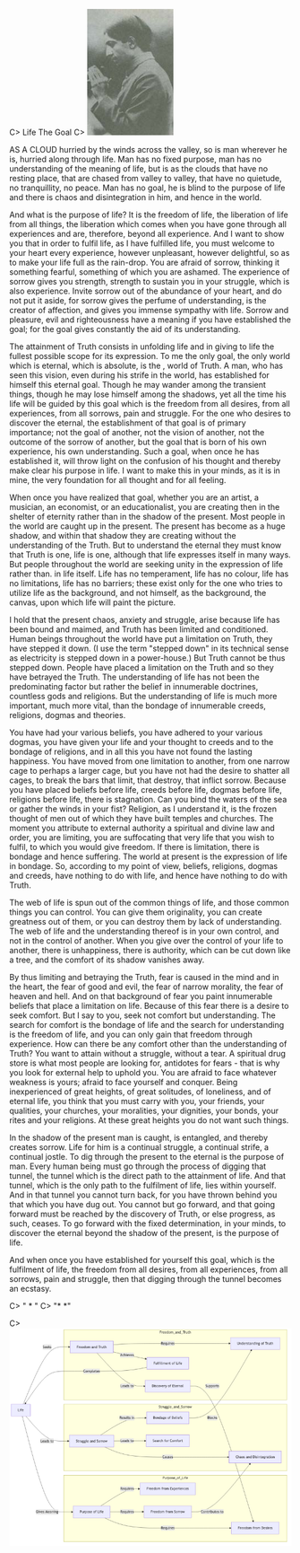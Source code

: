 C> Life The Goal
C> ![](resources/k-in-ommen.jpg)

AS A CLOUD hurried by the winds across the valley, so is man wherever he is, hurried along through life. Man has no fixed purpose, man has no understanding of the meaning of life, but is as the clouds that have no resting place, that are chased from valley to valley, that have no quietude, no tranquillity, no peace. Man has no goal, he is blind to the purpose of life and there is chaos and disintegration in him, and hence in the world.

And what is the purpose of life? It is the freedom of life, the liberation of life from all things, the liberation which comes when you have gone through all experiences and are, therefore, beyond all experience. And I want to show you that in order to fulfil life, as I have fulfilled life, you must welcome to your heart every experience, however unpleasant, however delightful, so as to make your life full as the rain-drop. You are afraid of sorrow, thinking it something fearful, something of which you are ashamed. The experience of sorrow gives you strength, strength to sustain you in your struggle, which is also experience. Invite sorrow out of the abundance of your heart, and do not put it aside, for sorrow gives the perfume of understanding, is the creator of affection, and gives you immense sympathy with life. Sorrow and pleasure, evil and righteousness have a meaning if you have established the goal; for the goal gives constantly the aid of its understanding.
 
 The attainment of Truth consists in unfolding life and in giving to life the fullest possible scope for its expression. To me the only goal, the only world which is eternal, which is absolute, is the , world of Truth. A man, who has seen this vision, even during his strife in the world, has established for himself this eternal goal. Though he may wander among the transient things, though he may lose himself among the shadows, yet all the time his life will be guided by this goal which is the freedom from all desires, from all experiences, from all sorrows, pain and struggle. For the one who desires to discover the eternal, the establishment of that goal is of primary importance; not the goal of another, not the vision of another, not the outcome of the sorrow of another, but the goal that is born of his own experience, his own understanding. Such a goal, when once he has established it, will throw light on the confusion of his thought and thereby make clear his purpose in life. I want to make this in your minds, as it is in mine, the very foundation for all thought and for all feeling. 

When once you have realized that goal, whether you are an artist, a musician, an economist, or an educationalist, you are creating then in the shelter of eternity rather than in the shadow of the present. Most people in the world are caught up in the present. The present has become as a huge shadow, and within that shadow they are creating without the understanding of the Truth. But to understand the eternal they must know that Truth is one, life is one, although that life expresses itself in many ways. But people throughout the world are seeking unity in the expression of life rather than. in life itself. Life has no temperament, life has no colour, life has no limitations, life has no barriers; these exist only for the one who tries to utilize life as the background, and not himself, as the background, the canvas, upon which life will paint the picture. 

I hold that the present chaos, anxiety and struggle, arise because life has been bound and maimed, and Truth has been limited and conditioned. Human beings throughout the world have put a limitation on Truth, they have stepped it down. (I use the term "stepped down" in its technical sense as electricity is stepped down in a power-house.) But Truth cannot be thus stepped down. People have placed a limitation on the Truth and so they have betrayed the Truth. The understanding of life has not been the predominating factor but rather the belief in innumerable doctrines, countless gods and religions. But the understanding of life is much more important, much more vital, than the bondage of innumerable creeds, religions, dogmas and theories. 

You have had your various beliefs, you have adhered to your various dogmas, you have given your life and your thought to creeds and to the bondage of religions, and in all this you have not found the lasting happiness. You have moved from one limitation to another, from one narrow cage to perhaps a larger cage, but you have not had the desire to shatter all cages, to break the bars that limit, that destroy, that inflict sorrow. Because you have placed beliefs before life, creeds before life, dogmas before life, religions before life, there is stagnation. Can you bind the waters of the sea or gather the winds in your fist? Religion, as I understand it, is the frozen thought of men out of which they have built temples and churches. The moment you attribute to external authority a spiritual and divine law and order, you are limiting, you are suffocating that very life that you wish to fulfil, to which you would give freedom. If there is limitation, there is bondage and hence suffering. The world at present is the expression of life in bondage. So, according to my point of view, beliefs, religions, dogmas and creeds, have nothing to do with life, and hence have nothing to do with Truth. 

The web of life is spun out of the common things of life, and those common things you can control. You can give them originality, you can create greatness out of them, or you can destroy them by lack of understanding. The web of life and the understanding thereof is in your own control, and not in the control of another. When you give over the control of your life to another, there is unhappiness, there is authority, which can be cut down like a tree, and the comfort of its shadow vanishes away. 

By thus limiting and betraying the Truth, fear is caused in the mind and in the heart, the fear of good and evil, the fear of narrow morality, the fear of heaven and hell. And on that background of fear you paint innumerable beliefs that place a limitation on life. Because of this fear there is a desire to seek comfort. But I say to you, seek not comfort but understanding. The search for comfort is the bondage of life and the search for understanding is the freedom of life, and you can only gain that freedom through experience. How can there be any comfort other than the understanding of Truth? You want to attain without a struggle, without a tear. A spiritual drug store is what most people are looking for, antidotes for fears - that is why you look for external help to uphold you. You are afraid to face whatever weakness is yours; afraid to face yourself and conquer. Being inexperienced of great heights, of great solitudes, of loneliness, and of eternal life, you think that you must carry with you, your friends, your qualities, your churches, your moralities, your dignities, your bonds, your rites and your religions. At these great heights you do not want such things. 

In the shadow of the present man is caught, is entangled, and thereby creates sorrow. Life for him is a continual struggle, a continual strife, a continual jostle. To dig through the present to the eternal is the purpose of man. Every human being must go through the process of digging that tunnel, the tunnel which is the direct path to the attainment of life. And that tunnel, which is the only path to the fulfilment of life, lies within yourself. And in that tunnel you cannot turn back, for you have thrown behind you that which you have dug out. You cannot but go forward, and that going forward must be reached by the discovery of Truth, or else progress, as such, ceases. To go forward with the fixed determination, in your minds, to discover the eternal beyond the shadow of the present, is the purpose of life. 

And when once you have established for yourself this goal, which is the fulfilment of life, the freedom from all desires, from all experiences, from all sorrows, pain and struggle, then that digging through the tunnel becomes an ecstasy.

C> " * " 
C> "* *"  

C> ![](resources/life-the-goal.png) 